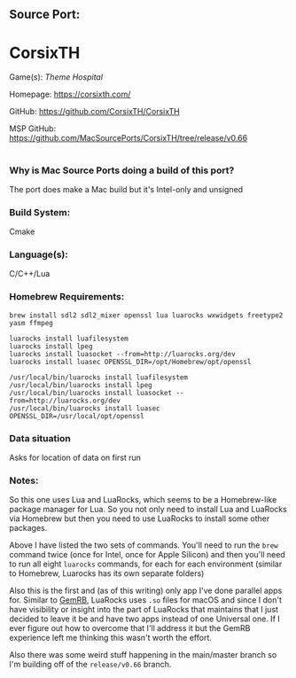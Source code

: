 ## Source Port:
# CorsixTH

Game(s): *Theme Hospital*

Homepage: https://corsixth.com/

GitHub: https://github.com/CorsixTH/CorsixTH

MSP GitHub: https://github.com/MacSourcePorts/CorsixTH/tree/release/v0.66

#
### Why is Mac Source Ports doing a build of this port?
The port does make a Mac build but it's Intel-only and unsigned

### Build System: 
Cmake

### Language(s):
C/C++/Lua

### Homebrew Requirements:

```
brew install sdl2 sdl2_mixer openssl lua luarocks wxwidgets freetype2 yasm ffmpeg

luarocks install luafilesystem
luarocks install lpeg
luarocks install luasocket --from=http://luarocks.org/dev
luarocks install luasec OPENSSL_DIR=/opt/Homebrew/opt/openssl

/usr/local/bin/luarocks install luafilesystem
/usr/local/bin/luarocks install lpeg
/usr/local/bin/luarocks install luasocket --from=http://luarocks.org/dev
/usr/local/bin/luarocks install luasec OPENSSL_DIR=/usr/local/opt/openssl

```
### Data situation
Asks for location of data on first run

### Notes:
So this one uses Lua and LuaRocks, which seems to be a Homebrew-like package manager for Lua. So you not only need to install Lua and LuaRocks via Homebrew but then you need to use LuaRocks to install some other packages. 

Above I have listed the two sets of commands. You'll need to run the `brew` command twice (once for Intel, once for Apple Silicon) and then you'll need to run all eight `luarocks` commands, for each for each environment (similar to Homebrew, Luarocks has its own separate folders)

Also this is the first and (as of this writing) only app I've done parallel apps for. Similar to [GemRB](GemRB.md), LuaRocks uses `.so` files for macOS and since I don't have visibility or insight into the part of LuaRocks that maintains that I just decided to leave it be and have two apps instead of one Universal one. If I ever figure out how to overcome that I'll address it but the GemRB experience left me thinking this wasn't worth the effort. 

Also there was some weird stuff happening in the main/master branch so I'm building off of the `release/v0.66` branch.